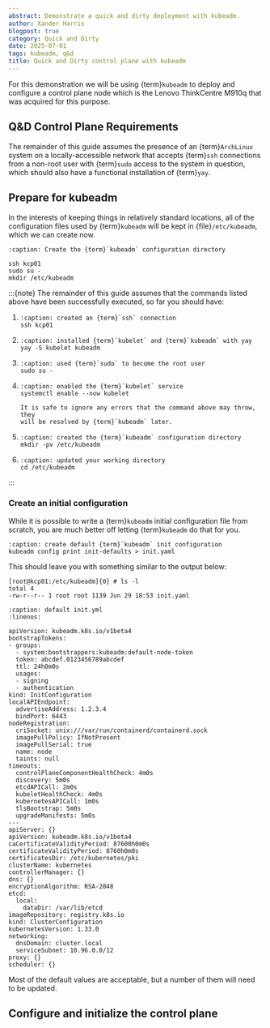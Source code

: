 ```yaml
---
abstract: Demonstrate a quick and dirty deployment with kubeadm.
author: Xander Harris
blogpost: true
category: Quick and Dirty
date: 2025-07-01
tags: kubeadm, q&d
title: Quick and Dirty control plane with kubeadm
---
```


For this demonstration we will be using {term}`kubeadm` to deploy and configure
a control plane node which is the Lenovo ThinkCentre M910q that was acquired
for this purpose.

## Q&D Control Plane Requirements

The remainder of this guide assumes the presence of an {term}`ArchLinux` system
on a locally-accessible network that accepts {term}`ssh` connections from a non-root
user with {term}`sudo` access to the system in question, which should also
have a functional installation of {term}`yay`.

## Prepare for kubeadm

In the interests of keeping things in relatively standard locations, all of the
configuration files used by {term}`kubeadm` will be kept in {file}`/etc/kubeadm`,
which we can create now.

```{code-block} shell
:caption: Create the {term}`kubeadm` configuration directory

ssh kcp01
sudo su -
mkdir /etc/kubeadm
```

:::{note}
The remainder of this guide assumes that the commands listed above have been
successfully executed, so far you should have:

1. ```{code-block} shell
   :caption: created an {term}`ssh` connection
   ssh kcp01
   ```

2. ```{code-block} shell
   :caption: installed {term}`kubelet` and {term}`kubeadm` with yay
   yay -S kubelet kubeadm
   ```

3. ```{code-block} shell
   :caption: used {term}`sudo` to become the root user
   sudo su -
   ```

4. ```{code-block} shell
   :caption: enabled the {term}`kubelet` service
   systemctl enable --now kubelet
   ```

   ```{tip}
   It is safe to ignore any errors that the command above may throw, they
   will be resolved by {term}`kubeadm` later.
   ```

5. ```{code-block} shell
   :caption: created the {term}`kubeadm` configuration directory
   mkdir -pv /etc/kubeadm
   ```

6. ```{code-block} shell
   :caption: updated your working directory
   cd /etc/kubeadm
   ```

:::

### Create an initial configuration

While it is possible to write a {term}`kubeadm` initial configuration file
from scratch, you are much better off letting {term}`kubeadm` do that for you.

```{code-block} shell
:caption: create default {term}`kubeadm` init configuration
kubeadm config print init-defaults > init.yaml
```

This should leave you with something similar to the output below:

```{code-block} shell
[root@kcp01:/etc/kubeadm]{0} # ls -l
total 4
-rw-r--r-- 1 root root 1139 Jun 29 18:53 init.yaml
```

```{code-block} yaml
:caption: default init.yml
:linenos:

apiVersion: kubeadm.k8s.io/v1beta4
bootstrapTokens:
- groups:
  - system:bootstrappers:kubeadm:default-node-token
  token: abcdef.0123456789abcdef
  ttl: 24h0m0s
  usages:
  - signing
  - authentication
kind: InitConfiguration
localAPIEndpoint:
  advertiseAddress: 1.2.3.4
  bindPort: 6443
nodeRegistration:
  criSocket: unix:///var/run/containerd/containerd.sock
  imagePullPolicy: IfNotPresent
  imagePullSerial: true
  name: node
  taints: null
timeouts:
  controlPlaneComponentHealthCheck: 4m0s
  discovery: 5m0s
  etcdAPICall: 2m0s
  kubeletHealthCheck: 4m0s
  kubernetesAPICall: 1m0s
  tlsBootstrap: 5m0s
  upgradeManifests: 5m0s
---
apiServer: {}
apiVersion: kubeadm.k8s.io/v1beta4
caCertificateValidityPeriod: 87600h0m0s
certificateValidityPeriod: 8760h0m0s
certificatesDir: /etc/kubernetes/pki
clusterName: kubernetes
controllerManager: {}
dns: {}
encryptionAlgorithm: RSA-2048
etcd:
  local:
    dataDir: /var/lib/etcd
imageRepository: registry.k8s.io
kind: ClusterConfiguration
kubernetesVersion: 1.33.0
networking:
  dnsDomain: cluster.local
  serviceSubnet: 10.96.0.0/12
proxy: {}
scheduler: {}
```

Most of the default values are acceptable, but a number of them will need
to be updated.

## Configure and initialize the control plane

```{sectionauthor} Xander Harris <xandertheharris@gmail.com>
```
